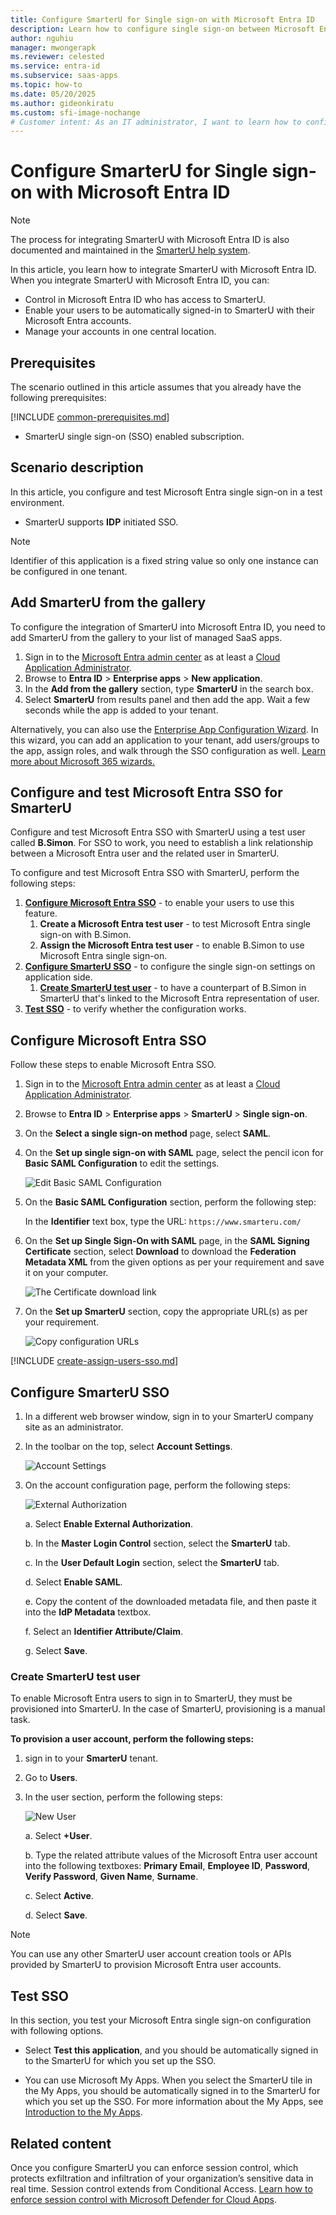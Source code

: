 ```yaml
---
title: Configure SmarterU for Single sign-on with Microsoft Entra ID
description: Learn how to configure single sign-on between Microsoft Entra ID and SmarterU.
author: nguhiu
manager: mwongerapk
ms.reviewer: celested
ms.service: entra-id
ms.subservice: saas-apps
ms.topic: how-to
ms.date: 05/20/2025
ms.author: gideonkiratu
ms.custom: sfi-image-nochange
# Customer intent: As an IT administrator, I want to learn how to configure single sign-on between Microsoft Entra ID and SmarterU so that I can control who has access to SmarterU, enable automatic sign-in with Microsoft Entra accounts, and manage my accounts in one central location.
---
```

# Configure SmarterU for Single sign-on with Microsoft Entra ID

> [!NOTE]
> The process for integrating SmarterU with Microsoft Entra ID is also documented and maintained in the [SmarterU help system](https://support.smarteru.com/docs/sso-azure-active-directory).

In this article,  you learn how to integrate SmarterU with Microsoft Entra ID. When you integrate SmarterU with Microsoft Entra ID, you can:

* Control in Microsoft Entra ID who has access to SmarterU.
* Enable your users to be automatically signed-in to SmarterU with their Microsoft Entra accounts.
* Manage your accounts in one central location.

## Prerequisites
The scenario outlined in this article assumes that you already have the following prerequisites:

[!INCLUDE [common-prerequisites.md](~/identity/saas-apps/includes/common-prerequisites.md)]
* SmarterU single sign-on (SSO) enabled subscription.

## Scenario description

In this article,  you configure and test Microsoft Entra single sign-on in a test environment.

* SmarterU supports **IDP** initiated SSO.

> [!NOTE]
> Identifier of this application is a fixed string value so only one instance can be configured in one tenant.

## Add SmarterU from the gallery

To configure the integration of SmarterU into Microsoft Entra ID, you need to add SmarterU from the gallery to your list of managed SaaS apps.

1. Sign in to the [Microsoft Entra admin center](https://entra.microsoft.com) as at least a [Cloud Application Administrator](~/identity/role-based-access-control/permissions-reference.md#cloud-application-administrator).
1. Browse to **Entra ID** > **Enterprise apps** > **New application**.
1. In the **Add from the gallery** section, type **SmarterU** in the search box.
1. Select **SmarterU** from results panel and then add the app. Wait a few seconds while the app is added to your tenant.

 Alternatively, you can also use the [Enterprise App Configuration Wizard](https://portal.office.com/AdminPortal/home?Q=Docs#/azureadappintegration). In this wizard, you can add an application to your tenant, add users/groups to the app, assign roles, and walk through the SSO configuration as well. [Learn more about Microsoft 365 wizards.](/microsoft-365/admin/misc/azure-ad-setup-guides)

<a name='configure-and-test-azure-ad-sso-for-smarteru'></a>

## Configure and test Microsoft Entra SSO for SmarterU

Configure and test Microsoft Entra SSO with SmarterU using a test user called **B.Simon**. For SSO to work, you need to establish a link relationship between a Microsoft Entra user and the related user in SmarterU.

To configure and test Microsoft Entra SSO with SmarterU, perform the following steps:

1. **[Configure Microsoft Entra SSO](#configure-azure-ad-sso)** - to enable your users to use this feature.
    1. **Create a Microsoft Entra test user** - to test Microsoft Entra single sign-on with B.Simon.
    1. **Assign the Microsoft Entra test user** - to enable B.Simon to use Microsoft Entra single sign-on.
1. **[Configure SmarterU SSO](#configure-smarteru-sso)** - to configure the single sign-on settings on application side.
    1. **[Create SmarterU test user](#create-smarteru-test-user)** - to have a counterpart of B.Simon in SmarterU that's linked to the Microsoft Entra representation of user.
1. **[Test SSO](#test-sso)** - to verify whether the configuration works.

<a name='configure-azure-ad-sso'></a>

## Configure Microsoft Entra SSO

Follow these steps to enable Microsoft Entra SSO.

1. Sign in to the [Microsoft Entra admin center](https://entra.microsoft.com) as at least a [Cloud Application Administrator](~/identity/role-based-access-control/permissions-reference.md#cloud-application-administrator).
1. Browse to **Entra ID** > **Enterprise apps** > **SmarterU** > **Single sign-on**.
1. On the **Select a single sign-on method** page, select **SAML**.
1. On the **Set up single sign-on with SAML** page, select the pencil icon for **Basic SAML Configuration** to edit the settings.

   ![Edit Basic SAML Configuration](common/edit-urls.png)

1. On the **Basic SAML Configuration** section, perform the following step:

    In the **Identifier** text box, type the URL:
    `https://www.smarteru.com/`

1. On the **Set up Single Sign-On with SAML** page, in the **SAML Signing Certificate** section, select **Download** to download the **Federation Metadata XML** from the given options as per your requirement and save it on your computer.

	![The Certificate download link](common/metadataxml.png)

6. On the **Set up SmarterU** section, copy the appropriate URL(s) as per your requirement.

	![Copy configuration URLs](common/copy-configuration-urls.png)

<a name='create-an-azure-ad-test-user'></a>

[!INCLUDE [create-assign-users-sso.md](~/identity/saas-apps/includes/create-assign-users-sso.md)]

## Configure SmarterU SSO

1. In a different web browser window, sign in to your SmarterU company site as an administrator.

1. In the toolbar on the top, select **Account Settings**.

    ![Account Settings](./media/smarteru-tutorial/settings.png)

1. On the account configuration page, perform the following steps:

    ![External Authorization](./media/smarteru-tutorial/configuration.png) 

    a. Select **Enable External Authorization**.
  
    b. In the **Master Login Control** section, select the **SmarterU** tab.
  
    c. In the **User Default Login** section, select the **SmarterU** tab.
  
    d. Select **Enable SAML**.
  
    e. Copy the content of the downloaded metadata file, and then paste it into the **IdP Metadata** textbox.

    f. Select an **Identifier Attribute/Claim**.
  
    g. Select **Save**.

### Create SmarterU test user

To enable Microsoft Entra users to sign in to SmarterU, they must be provisioned into SmarterU. In the case of SmarterU, provisioning is a manual task.

**To provision a user account, perform the following steps:**

1. sign in to your **SmarterU** tenant.

1. Go to **Users**.

1. In the user section, perform the following steps:

    ![New User](./media/smarteru-tutorial/add-user.png)  

	a. Select **+User**.

	b. Type the related attribute values of the Microsoft Entra user account into the following textboxes: **Primary Email**, **Employee ID**, **Password**, **Verify Password**, **Given Name**, **Surname**.

	c. Select **Active**.

	d. Select **Save**.

> [!NOTE]
> You can use any other SmarterU user account creation tools or APIs provided by SmarterU to provision Microsoft Entra user accounts.

## Test SSO

In this section, you test your Microsoft Entra single sign-on configuration with following options.

* Select **Test this application**, and you should be automatically signed in to the SmarterU for which you set up the SSO.

* You can use Microsoft My Apps. When you select the SmarterU tile in the My Apps, you should be automatically signed in to the SmarterU for which you set up the SSO. For more information about the My Apps, see [Introduction to the My Apps](https://support.microsoft.com/account-billing/sign-in-and-start-apps-from-the-my-apps-portal-2f3b1bae-0e5a-4a86-a33e-876fbd2a4510).

## Related content

Once you configure SmarterU you can enforce session control, which protects exfiltration and infiltration of your organization’s sensitive data in real time. Session control extends from Conditional Access. [Learn how to enforce session control with Microsoft Defender for Cloud Apps](/cloud-app-security/proxy-deployment-aad).

